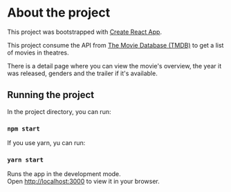 # About the project

This project was bootstrapped with [Create React App](https://github.com/facebook/create-react-app).

This project consume the API from [The Movie Database (TMDB)](https://developers.themoviedb.org/3/getting-started/introduction) to get a list of movies in theatres.

There is a detail page where you can view the movie's overview, the year it was released, genders and the trailer if it's available.

## Running the project

In the project directory, you can run:

### `npm start`

If you use yarn, yu can run:

### `yarn start`

Runs the app in the development mode.\
Open [http://localhost:3000](http://localhost:3000) to view it in your browser.